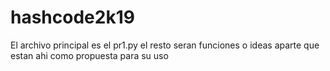 # hashcode2k19
El archivo principal es el pr1.py
el resto seran funciones o ideas aparte que estan ahi como propuesta para su uso
